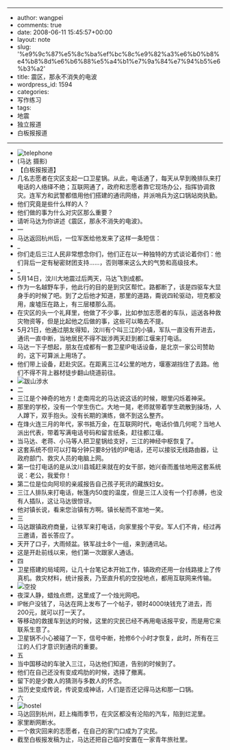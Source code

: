- --
- author: wangpei
- comments: true
- date: 2008-06-11 15:45:57+00:00
- layout: note
- slug: '%e9%9c%87%e5%8c%ba%ef%bc%8c%e9%82%a3%e6%b0%b8%e4%b8%8d%e6%b6%88%e5%a4%b1%e7%9a%84%e7%94%b5%e6%b3%a2'
- title: 震区，那永不消失的电波
- wordpress_id: 1594
- categories:
- 写作练习
- tags:
- 地震
- 独立报道
- 白板报报道
- --
- ![telephone](http://pic.yupoo.com/ctb.my/840165b38c41/medium.jpg)
- (马达 摄影)
- 【白板报报道】
- 几名志愿者在灾区支起一口卫星锅。从此，电话通了，每天从早到晚排队来打电话的人络绎不绝；互联网通了，政府和志愿者靠它现场办公，指挥协调救灾。连军方和武警都借用他们搭建的通讯网络，并派哨兵为这口锅站岗执勤。
- 他们究竟是些什么样的人？
- 他们做的事为什么对灾区那么重要？
- 请听马达为你讲述《震区，那永不消失的电波》。
- 一 
- 马达返回杭州后，一位军医给他发来了这样一条短信：
- _
- 你们走后三江人民非常想念你们，他们正在以一种独特的方式谈论着你们：他们背后一定有秘密财团支持……，否则哪来这么大的气势和高级技术。
- _
- 5月14日，汶川大地震过后两天，马达飞到成都。
- 作为一名越野车手，他此行的目的是到灾区帮忙。路都断了，该是四驱车大显身手的时候了吧。到了之后他才知道，那里的道路，甭说四轮驱动，坦克都没用，废墟压在路上，有三层楼那么高。
- 在灾区的头一个礼拜里，他做了不少事，比如参加志愿者的车队，运送各种救灾物资等，但是比起他之后做的事，这些可以略去不提。
- 5月21日，他通过朋友得知，汶川有个叫三江的小镇，军队一直没有开进去，通讯一直中断，当地居民不得不跋涉两天赶到都江堰来打电话。
- 马达一下子想起，朋友在成都有一套卫星IP电话设备，是北京一家公司赞助的，这下可算派上用场了。
- 他们带上设备，赶赴灾区。在距离三江4公里的地方，堰塞湖挡住了去路。他们不得不背上器材徒步翻山绕道前往。
- ![跋山涉水](http://pic.yupoo.com/ctb.my/278175b38f24/medium.jpg)
- 二
- 三江是个神奇的地方！走南闯北的马达说这话的时候，眼里闪烁着神采。
- 那里的学校，没有一个学生伤亡。大地一晃，老师就带着学生疏散到操场，人人蹲下，双手抱头。没有长期的演练，做不到这么整齐。
- 在烽火连三月的年代，家书抵万金，在互联网时代，电话价值几何呢？当地人派出代表，带着写满电话号码和留言纸条，赶往都江堰。
- 当马达、老蒋、小马等人把卫星锅给支好，三江的神经中枢恢复了。
- 这套系统不但可以打每分钟只要8分钱的IP电话，还可以接驳无线路由器，让政府部门、救灾人员的电脑上网。
- 第一位打电话的是从汶川县城赶来就在的女干部，她兴奋而羞怯地用这套系统说：老公，我爱你！
- 第二位是位向阿坝的亲戚报告自己孩子死讯的藏族妇女。
- 三江人排队来打电话，帐篷内50度的温度，但是三江人没有一个打赤膊，也没有人插队，这让马达很惊讶。
- 他对镇长说，看来您治镇有方啊。镇长秘而不宣地一笑。
- 三
- 马达跟镇政府商量，让铁军来打电话，向家里报个平安。军人们不肯，经过再三邀请，首长答应了。
- 天开了口子，大雨倾盆。铁军战士8个一组，来到通讯站。
- 这是开赴前线以来，他们第一次跟家人通话。
- 四
- 卫星搭建的局域网，让几十台笔记本开始工作，镇政府还用一台线路接上了传真机。救灾材料，统计报表，乃至直升机的空投地点，都用互联网来传输。
- ![空投](http://pic.yupoo.com/ctb.my/841045b38db4/medium.jpg)
- 夜深人静，蜡烛点燃，这里成了一个烛光网吧。
- IP帐户没钱了，马达在网上发布了一个帖子，顿时4000块钱充了进去，而200元，就可以打一天了。
- 等移动的救援车到达的时候，这里的灾民已经不再用电话报平安，而是用它来联系生意了。
- 卫星锅不小心被碰了一下，信号中断，抢修6个小时才恢复，此时，所有在三江的人们才意识到通讯的重要。
- 五
- 当中国移动的车驶入三江，马达他们知道，告别的时候到了。
- 他们在自己还没有变成鸡肋的时候，选择了撤离。
- 留下的是少数人的猜测与多数人的怀念。
- 当历史变成传说，传说变成神话，人们是否还记得马达和那一口锅。
- 六
- ![hostel](http://pic.yupoo.com/ctb.my/290035b38c40/medium.jpg)
- 马达回到杭州，赶上梅雨季节，在灾区都没有沦陷的汽车，陷到烂泥里。
- 家里断网断水。
- 一个救灾回来的志愿者，在自己的家门口成为了灾民。
- 截至白板报发稿为止，马达还把自己临时安置在一家青年旅社里。
